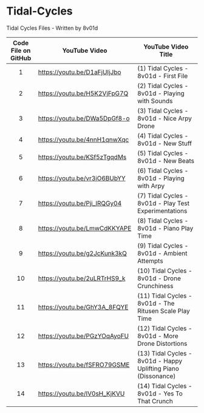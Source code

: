 # Tidal-Cycles
Tidal Cycles Files - Written by 8v01d

| Code File on GitHub | YouTube Video | YouTube Video Title |
| :---: | ------------- | ------------- |
| 1 | https://youtu.be/D1aFjUIjJbo | (1) Tidal Cycles - 8v01d - First File |
| 2 | https://youtu.be/H5K2VjFpG7Q | (2) Tidal Cycles - 8v01d - Playing with Sounds |
| 3 | https://youtu.be/DWa5DpGf8-o | (3) Tidal Cycles - 8v01d - Nice Arpy Drone |
| 4 | https://youtu.be/4nnH1qnwXqc | (4) Tidal Cycles - 8v01d - New Stuff |
| 5 | https://youtu.be/KSf5zTgqdMs | (5) Tidal Cycles - 8v01d - New Beats |
| 6 | https://youtu.be/vr3iO6BUbYY | (6) Tidal Cycles - 8v01d - Playing with Arpy |
| 7 | https://youtu.be/Pji_lRQGy04 | (7) Tidal Cycles - 8v01d - Play Test Experimentations |
| 8 | https://youtu.be/LmwCdKKYAPE | (8) Tidal Cycles - 8v01d - Piano Play Time |
| 9 | https://youtu.be/g2JcKunk3kQ | (9) Tidal Cycles - 8v01d - Ambient Attempts |
| 10 | https://youtu.be/2uLRTrHS9_k | (10) Tidal Cycles - 8v01d - Drone Crunchiness |
| 11 | https://youtu.be/GhY3A_8FQYE | (11) Tidal Cycles - 8v01d - The Ritusen Scale Play Time|
| 12 | https://youtu.be/PGzYOqAyoFU | (12) Tidal Cycles - 8v01d - More Drone Distortions |
| 13 | https://youtu.be/fSFRO79GSME | (13) Tidal Cycles - 8v01d - Happy Uplifting Piano (Dissonance) |
| 14 | https://youtu.be/IV0sH_KjKVU | (14) Tidal Cycles - 8v01d - Yes To That Crunch |
